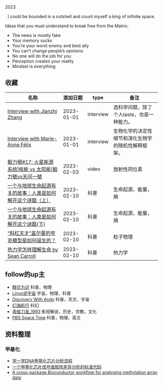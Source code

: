 2023

<center>I could be bounded in a nutshell and count myself a king of infinite space.</center>

Ideas that you must understand to break free from the Matrix:
- The news is mostly fake
- Your memory sucks
- You’re your worst enemy and best ally
- You can’t change people’s opinions
- No one will do the job for you
- Perception creates your reality
- Mindset is everything


## 收藏

| 名称                                           | 添加日期   | type         | 备注                                           |
| ---------------------------------------------- | ------- | --------- | ---------------------------------------------- |
| [Interview with Jianzhi Zhang](https://www.cell.com/current-biology/fulltext/S0960-9822(20)30566-2) | 2023-01-01  | interview | 选科学问题，除了个人taste，也是一种能力。 |
| [Interview with Marie-Anne Félix](https://www.sciencedirect.com/science/article/pii/S096098220800609X)| 2023-01-01  | interview |生物化学的决定性细节和演化生物学的随机性解释框架。 |
| [毅力號#17: 火星能源系统\|核能 vs 太阳能\|毅力號vs天问一號](https://www.youtube.com/watch?v=3Y3mCZjMM8w&ab_channel=DiscoveryWithAndy) | 2023-02-03 | video | 放射性同位素 | 
| [一个与地球生命起源有关的故事：人类是如何解开这个谜题（上）](https://mp.weixin.qq.com/s/uNw7OxJQwjdhjJIos7r78w) | 2023-02-10 | 科普 | 生命起源，能量，熵 | 
| [一个与地球生命起源有关的故事：人类是如何解开这个谜题(下)](https://baike.baidu.com/tashuo/browse/content?id=c879ed0e4e9062147f340935) | 2023-02-10 | 科普 | 生命起源，能量，熵 | 
| [“斜杠天才”盖尔曼的夸克模型是如何诞生的？](http://zhishifenzi.com/news/other/10895.html) | 2023-02-10 | 科普 | 粒子物理|
| [热力学怎样理解生命 by Sean Carroll](https://www.thepaper.cn/newsDetail_forward_13950476) | 2023-02-10 | 科普 | 热力学 | 

## follow的up主
- [眼见为识](https://space.bilibili.com/430948380/) 科普，物理
- [Linvo说宇宙](https://space.bilibili.com/357515451?spm_id_from=333.337.0.0) 宇宙，物理，科普
- [Discovery With Andy](https://www.youtube.com/@discoverywithandy3049) 科普，天文，宇宙
- [幻海航行](https://space.bilibili.com/193147738?spm_id_from=333.337.0.0) 科幻
- [青蛙刀圣_1993](https://space.bilibili.com/17588331?spm_id_from=333.337.search-card.all.click) 影视解说，历史，宗教，文化
- [PBS Space Time](https://www.youtube.com/@pbsspacetime) 科普，物理，英文

## 资料整理
### 甲基化
- [学一学DNA甲基化芯片分析流程](https://www.jieandze1314.com/post/cnposts/227/)
- [一个甲基化芯片信号值矩阵差异分析的标准代码](https://github.com/jmzeng1314/methy_array)
- [A cross-package Bioconductor workflow for analysing methylation array data](http://bioconductor.org/packages/release/workflows/vignettes/methylationArrayAnalysis/inst/doc/methylationArrayAnalysis.html)


